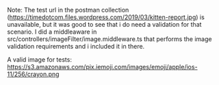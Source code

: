 Note: The test url in the postman collection (https://timedotcom.files.wordpress.com/2019/03/kitten-report.jpg) is unavailable, but it was good to see that i do need a validation for that scenario. I did a middleaware in src/controllers/imageFilter/image.middleware.ts that performs the image validation requirements and i included it in there.

A valid image for tests: https://s3.amazonaws.com/pix.iemoji.com/images/emoji/apple/ios-11/256/crayon.png


